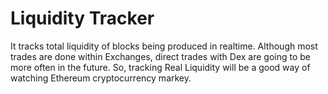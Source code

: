 # Liquidity Tracker
It tracks total liquidity of blocks being produced in realtime. Although most trades are done within Exchanges, direct trades with Dex are going to be more often in the future. So, tracking Real Liquidity will be a good way of watching Ethereum cryptocurrency markey.
